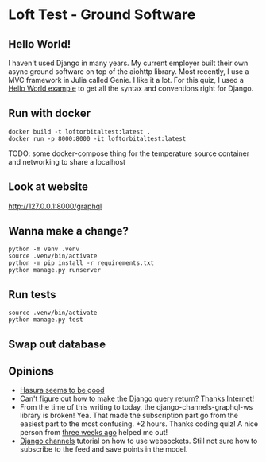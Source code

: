 # Loft Test - Ground Software

## Hello World!

I haven't used Django in many years. My current employer built their own async ground software on top of the aiohttp library. Most recently, I use a MVC framework in Julia called Genie. I like it a lot. For this quiz, I used a [Hello World example](https://djangoforbeginners.com/hello-world/) to get all the syntax and conventions right for Django.

## Run with docker

```
docker build -t loftorbitaltest:latest .
docker run -p 8000:8000 -it loftorbitaltest:latest
```

TODO: some docker-compose thing for the temperature source container
and networking to share a localhost

## Look at website

http://127.0.0.1:8000/graphql

## Wanna make a change?

```
python -m venv .venv
source .venv/bin/activate
python -m pip install -r requirements.txt
python manage.py runserver
```

## Run tests

```
source .venv/bin/activate
python manage.py test
```

## Swap out database

## Opinions

* [Hasura seems to be good](https://hasura.io/blog/turn-your-python-rest-api-to-graphql-using-hasura-actions/)
* [Can't figure out how to make the Django query return? Thanks Internet!](https://stackoverflow.com/questions/70920770/how-to-make-graphql-query-that-can-find-latest-or-min-or-max)
* From the time of this writing to today, the django-channels-graphql-ws library is broken! Yea. That made the subscription part go from the easiest part to the most confusing. +2 hours. Thanks coding quiz! A nice person from [three weeks ago](https://github.com/datadvance/DjangoChannelsGraphqlWs/issues/103) helped me out!
* [Django channels](https://realpython.com/getting-started-with-django-channels/) tutorial on how to use websockets. Still not sure how to subscribe to the feed and save points in the model.